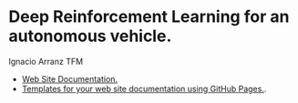 # Deep Reinforcement Learning for an autonomous vehicle.

Ignacio Arranz TFM

- [Web Site Documentation.](https://roboticslaburjc.github.io/2019-tfm-ignacio-arranz/)
- [Templates for your web site documentation using GitHub Pages.](https://github.com/RoboticsLabURJC/2019-tfm-ignacio-arranz/tree/master/docs_template).
